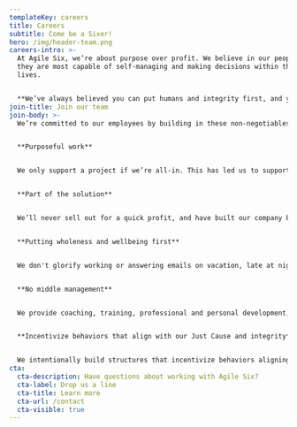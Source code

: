 ```yaml
---
templateKey: careers
title: Careers
subtitle: Come be a Sixer!
hero: /img/header-team.png
careers-intro: >-
  At Agile Six, we’re about purpose over profit. We believe in our people—that
  they are most capable of self-managing and making decisions within their daily
  lives.  


  **We’ve always believed you can put humans and integrity first, and you can also have a thriving business.**
join-title: Join our team
join-body: >-
  We’re committed to our employees by building in these non-negotiables:


  **Purposeful work**


  We only support a project if we’re all-in. This has led us to support missions like pandemic readiness at the CDC, improving veteran-facing services at the VA, and modernizing the Medicare payment systems at CMS.


  **Part of the solution**


  We’ll never sell out for a quick profit, and have built our company based on relationships and organic growth rather than a predatory capture mindset that’s the status quo for most of the industry. 


  **Putting wholeness and wellbeing first**


  We don't glorify working or answering emails on vacation, late at night, or on the weekends. We trust you to make decisions that help you do your job, be fulfilled and whole.


  **No middle management**


  We provide coaching, training, professional and personal development, and other support to teams. We empower our employees to make decisions at a level where the information resides. 


  **Incentivize behaviors that align with our Just Cause and integrity**


  We intentionally build structures that incentivize behaviors aligning with our Just Cause and integrity. For us to win, the Government, users and taxpayers must also win.
cta:
  cta-description: Have questions about working with Agile Six?
  cta-label: Drop us a line
  cta-title: Learn more
  cta-url: /contact
  cta-visible: true
---
```

